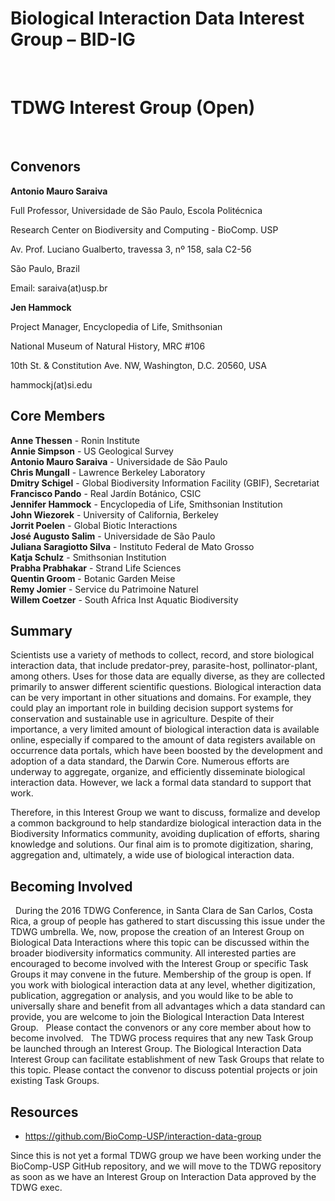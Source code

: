 # Biological Interaction Data Interest Group – BID-IG
 
# TDWG Interest Group (Open)
 
## Convenors

**Antonio Mauro Saraiva**


Full Professor, Universidade de São Paulo, Escola Politécnica 

Research Center on Biodiversity and Computing - BioComp. USP

Av. Prof. Luciano Gualberto, travessa 3, nº 158, sala C2-56

São Paulo, Brazil

Email: saraiva(at)usp.br
 
 
**Jen Hammock**


Project Manager, Encyclopedia of Life, Smithsonian

National Museum of Natural History, MRC #106

10th St. & Constitution Ave. NW, Washington, D.C. 20560, USA

hammockj(at)si.edu

## Core Members

**Anne Thessen** - Ronin Institute  
**Annie Simpson** - US Geological Survey  
**Antonio Mauro Saraiva** - Universidade de São Paulo  
**Chris Mungall** - Lawrence Berkeley Laboratory  
**Dmitry Schigel** - Global Biodiversity Information Facility (GBIF), Secretariat  
**Francisco Pando** - Real Jardín Botánico,  CSIC  
**Jennifer Hammock** - Encyclopedia of Life, Smithsonian Institution  
**John Wiezorek** - University of California, Berkeley  
**Jorrit Poelen** - Global Biotic Interactions  
**José Augusto Salim** - Universidade de São Paulo  
**Juliana Saragiotto Silva** - Instituto Federal de Mato Grosso  
**Katja Schulz** - Smithsonian Institution  
**Prabha Prabhakar** - Strand Life Sciences  
**Quentin Groom** - Botanic Garden Meise  
**Remy Jomier** -   Service du Patrimoine Naturel  
**Willem Coetzer** - South Africa  Inst Aquatic Biodiversity  

## Summary 

Scientists use a variety of methods to collect, record, and store biological interaction data, that include predator-prey, parasite-host, pollinator-plant, among others. Uses for those data are equally diverse, as they are collected primarily to answer different scientific questions. Biological interaction data can be very important in other situations and domains. For example, they could play an important role in building decision support systems for conservation and sustainable use in agriculture. 
Despite of their importance, a very limited amount of biological interaction data is available online, especially if compared to the amount of data registers available on occurrence data portals, which have been boosted by the development and adoption of a data standard, the Darwin Core. Numerous efforts are underway to aggregate, organize, and efficiently disseminate biological interaction data. However, we lack a formal data standard to support that work.

Therefore,  in this Interest Group we want to discuss, formalize and develop a common background to help standardize biological interaction data in the Biodiversity Informatics community, avoiding duplication of efforts, sharing knowledge and solutions. Our final aim is to promote digitization, sharing, aggregation and, ultimately, a wide use of biological interaction data.

## Becoming Involved
 
During the 2016 TDWG Conference, in Santa Clara de San Carlos, Costa Rica, a group of people has gathered to start discussing this issue under the TDWG umbrella. We, now, propose the creation of an Interest Group on Biological Data Interactions where this topic can be discussed within the broader biodiversity informatics community. 
All interested parties are encouraged to become involved with the Interest Group or specific Task Groups it may convene in the future. Membership of the group is open. If you work with biological interaction data at any level, whether digitization, publication, aggregation or analysis, and you would like to be able to universally share and benefit from all advantages which a data standard can provide, you are welcome to join the Biological Interaction Data Interest Group. 
 
Please contact the convenors or any core member about how to become involved. 
 
The TDWG process requires that any new Task Group be launched through an Interest Group. The Biological Interaction Data Interest Group can facilitate establishment of new Task Groups that relate to this topic. Please contact the convenor to discuss potential projects or join existing Task Groups. 
 
 
## Resources
- https://github.com/BioComp-USP/interaction-data-group

Since this is not yet a formal TDWG group we have been working under the BioComp-USP GitHub repository, and we will move to the TDWG repository as soon as we have an Interest Group on Interaction Data approved by the TDWG exec.
